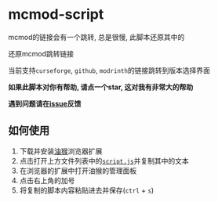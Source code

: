 # mcmod-script

mcmod的链接会有一个跳转, 总是很慢, 此脚本还原其中的

还原mcmod跳转链接

当前支持`curseforge`, `github`, `modrinth`的链接跳转到版本选择界面

**如果此脚本对你有帮助, 请点一个star, 这对我有非常大的帮助**

**遇到问题请在[issue](https://github.com/4o4E/mcmod-script/issues)反馈**

## 如何使用

1. 下载并安装[油猴](https://www.tampermonkey.net/)浏览器扩展
2. 点击打开上方文件列表中的[`script.js`](script.js)并复制其中的文本
3. 在浏览器的扩展中打开油猴的管理面板
4. 点击右上角的加号
5. 将复制的脚本内容粘贴进去并保存(`ctrl` + `s`)